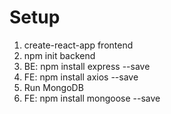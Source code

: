 # Setup

1. create-react-app frontend
2. npm init backend
3. BE: npm install express --save
4. FE: npm install axios --save
5. Run MongoDB
5. FE: npm install mongoose --save